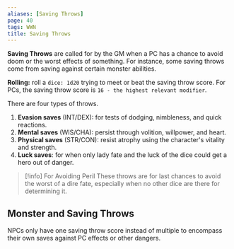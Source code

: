 ```yaml
---
aliases: [Saving Throws]
page: 40
tags: WWN
title: Saving Throws
---
```

**Saving Throws** are called for by the GM when a PC has a chance to avoid doom or the worst effects of something. For instance, some saving throws come from saving against certain monster abilities. 

**Rolling:** roll a `dice: 1d20` trying to meet or beat the saving throw score. For PCs, the saving throw score is `16 - the highest relevant modifier`. 

There are four types of throws.

1. **Evasion saves** (INT/DEX): for tests of dodging, nimbleness, and quick reactions.
2. **Mental saves** (WIS/CHA): persist through volition, willpower, and heart. 
3. **Physical saves** (STR/CON): resist atrophy using the character's vitality and strength.
4. **Luck saves**: for when only lady fate and the luck of the dice could get a hero out of danger. 

>[!info] For Avoiding Peril
> These throws are for last chances to avoid the worst of a dire fate, especially when no other dice are there for determining it. 

## Monster and Saving Throws
NPCs only have one saving throw score instead of multiple to encompass their own saves against PC effects or other dangers. 